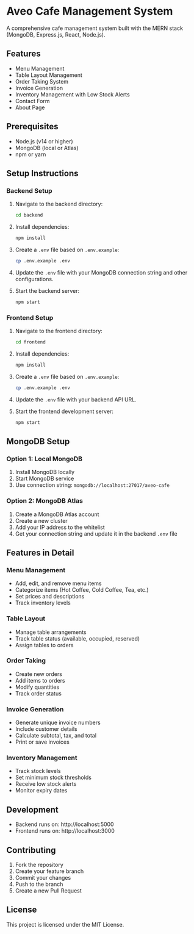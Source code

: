 # Aveo Cafe Management System

A comprehensive cafe management system built with the MERN stack (MongoDB, Express.js, React, Node.js).

## Features

- Menu Management
- Table Layout Management
- Order Taking System
- Invoice Generation
- Inventory Management with Low Stock Alerts
- Contact Form
- About Page

## Prerequisites

- Node.js (v14 or higher)
- MongoDB (local or Atlas)
- npm or yarn

## Setup Instructions

### Backend Setup

1. Navigate to the backend directory:
   ```bash
   cd backend
   ```

2. Install dependencies:
   ```bash
   npm install
   ```

3. Create a `.env` file based on `.env.example`:
   ```bash
   cp .env.example .env
   ```

4. Update the `.env` file with your MongoDB connection string and other configurations.

5. Start the backend server:
   ```bash
   npm start
   ```

### Frontend Setup

1. Navigate to the frontend directory:
   ```bash
   cd frontend
   ```

2. Install dependencies:
   ```bash
   npm install
   ```

3. Create a `.env` file based on `.env.example`:
   ```bash
   cp .env.example .env
   ```

4. Update the `.env` file with your backend API URL.

5. Start the frontend development server:
   ```bash
   npm start
   ```

## MongoDB Setup

### Option 1: Local MongoDB

1. Install MongoDB locally
2. Start MongoDB service
3. Use connection string: `mongodb://localhost:27017/aveo-cafe`

### Option 2: MongoDB Atlas

1. Create a MongoDB Atlas account
2. Create a new cluster
3. Add your IP address to the whitelist
4. Get your connection string and update it in the backend `.env` file

## Features in Detail

### Menu Management
- Add, edit, and remove menu items
- Categorize items (Hot Coffee, Cold Coffee, Tea, etc.)
- Set prices and descriptions
- Track inventory levels

### Table Layout
- Manage table arrangements
- Track table status (available, occupied, reserved)
- Assign tables to orders

### Order Taking
- Create new orders
- Add items to orders
- Modify quantities
- Track order status

### Invoice Generation
- Generate unique invoice numbers
- Include customer details
- Calculate subtotal, tax, and total
- Print or save invoices

### Inventory Management
- Track stock levels
- Set minimum stock thresholds
- Receive low stock alerts
- Monitor expiry dates

## Development

- Backend runs on: http://localhost:5000
- Frontend runs on: http://localhost:3000

## Contributing

1. Fork the repository
2. Create your feature branch
3. Commit your changes
4. Push to the branch
5. Create a new Pull Request

## License

This project is licensed under the MIT License. 